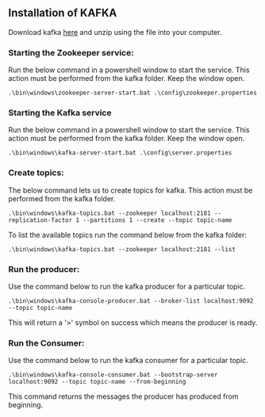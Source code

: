 ## Installation of KAFKA

Download kafka [here](https://kafka.apache.org/quickstart) and unzip using the file into your computer.

### Starting the Zookeeper service:

Run the below command in a powershell window to start the service. This action must be performed from the kafka folder. Keep the window open.

```.\bin\windows\zookeeper-server-start.bat .\config\zookeeper.properties```

### Starting the Kafka service

Run the below command in a powershell window to start the service. This action must be performed from the kafka folder. Keep the window open.

```.\bin\windows\kafka-server-start.bat .\config\server.properties```

### Create topics:

The below command lets us to create topics for kafka. This action must be performed from the kafka folder.

```.\bin\windows\kafka-topics.bat --zookeeper localhost:2181 --replication-factor 1 --partitions 1 --create --topic topic-name```

To list the available topics run the command below from the kafka folder:

```.\bin\windows\kafka-topics.bat --zookeeper localhost:2181 --list```

### Run the producer:

Use the command below to run the kafka producer for a particular topic.

```.\bin\windows\kafka-console-producer.bat --broker-list localhost:9092 --topic topic-name```

This will return a '>' symbol on success which means the producer is ready.

### Run the Consumer:

Use the command below to run the kafka consumer for a particular topic.

```.\bin\windows\kafka-console-consumer.bat --bootstrap-server localhost:9092 --topic topic-name --from-beginning```

This command returns the messages the producer has produced from beginning.


